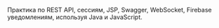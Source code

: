 Практика по REST API, сессиям, JSP, Swagger, WebSocket, Firebase уведомлениям, используя Java и JavaScript.
